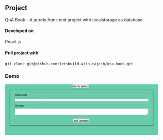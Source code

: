 ## Project
QnA Book - A purely front-end project with localstorage as database

#### Developed on
React.js

#### Pull project with
`git clone git@github.com:letsbuild-with-rajesh/qna-book.git`

### Demo
![Loading demo gif ...](https://github.com/letsbuild-with-rajesh/qna-book/blob/main/public/demo.gif?raw=true)
